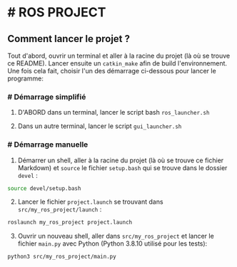 # # ROS PROJECT

## Comment lancer le projet ?

Tout d'abord, ouvrir un terminal et aller à la racine du projet (là où se trouve ce README). Lancer ensuite un `catkin_make` afin de build l'environnement.
Une fois cela fait, choisir l'un des démarrage ci-dessous pour lancer le programme:


### # Démarrage simplifié

1) D'ABORD dans un terminal, lancer le script bash `ros_launcher.sh` 

2) Dans un autre terminal, lancer le script `gui_launcher.sh` 



### # Démarrage manuelle

1) Démarrer un shell, aller à la racine du projet (là où se trouve ce fichier Markdown) et `source` le fichier `setup.bash` qui se trouve dans le dossier `devel` :

```sh
source devel/setup.bash
``` 

2) Lancer le fichier `project.launch` se trouvant dans `src/my_ros_project/launch` :
```sh
roslaunch my_ros_project project.launch
```

3) Ouvrir un nouveau shell,  aller dans `src/my_ros_project` et lancer le fichier `main.py` avec Python (Python 3.8.10 utilisé pour les tests):
```sh
python3 src/my_ros_project/main.py
```





